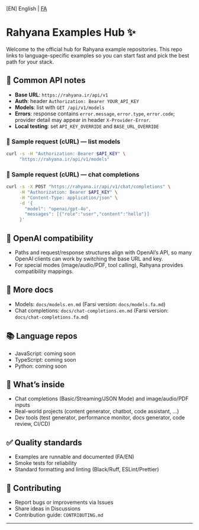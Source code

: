[EN] English | [FA](./README.md)

# Rahyana Examples Hub ✨

Welcome to the official hub for Rahyana example repositories. This repo links to language-specific examples so you can start fast and pick the best path for your stack.

## 📎 Common API notes
- **Base URL**: `https://rahyana.ir/api/v1`
- **Auth**: header `Authorization: Bearer YOUR_API_KEY`
- **Models**: list with `GET /api/v1/models`
- **Errors**: response contains `error.message`, `error.type`, `error.code`; provider detail may appear in header `X-Provider-Error`.
- **Local testing**: set `API_KEY_OVERRIDE` and `BASE_URL_OVERRIDE`

### 🧪 Sample request (cURL) — list models

```bash
curl -s -H "Authorization: Bearer $API_KEY" \
     "https://rahyana.ir/api/v1/models"
```

### 🧪 Sample request (cURL) — chat completions
```bash
curl -s -X POST "https://rahyana.ir/api/v1/chat/completions" \
     -H "Authorization: Bearer $API_KEY" \
     -H "Content-Type: application/json" \
     -d '{
       "model": "openai/gpt-4o",
       "messages": [{"role":"user","content":"hello"}]
     }'
```

## 🤝 OpenAI compatibility
- Paths and request/response structures align with OpenAI’s API, so many OpenAI clients can work by switching the base URL and key.
- For special modes (image/audio/PDF, tool calling), Rahyana provides compatibility mappings.

## 🧠 More docs
- Models: `docs/models.en.md` (Farsi version: `docs/models.fa.md`)
- Chat completions: `docs/chat-completions.en.md` (Farsi version: `docs/chat-completions.fa.md`)

## 📚 Language repos
- JavaScript: coming soon
- TypeScript: coming soon
- Python: coming soon

## 🧩 What’s inside
- Chat completions (Basic/Streaming/JSON Mode) and image/audio/PDF inputs
- Real-world projects (content generator, chatbot, code assistant, ...)
- Dev tools (test generator, performance monitor, docs generator, code review, CI/CD)

## ✅ Quality standards
- Examples are runnable and documented (FA/EN)
- Smoke tests for reliability
- Standard formatting and linting (Black/Ruff, ESLint/Prettier)

## 🤝 Contributing
- Report bugs or improvements via Issues
- Share ideas in Discussions
- Contribution guide: `CONTRIBUTING.md`

---

<!-- SEO keywords: Rahyana AI examples, GPT-5, GPT-4o, OpenAI-compatible, JSON Mode, streaming, AI chatbot, content generator, Python, TypeScript, JavaScript -->
